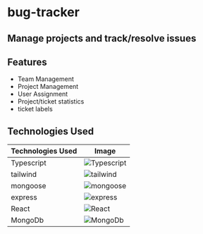 # bug-tracker

## Manage projects and track/resolve issues

## Features

- Team Management
- Project Management
- User Assignment
- Project/ticket statistics
- ticket labels

## Technologies Used
| Technologies Used | Image |
| --- | --- |
| Typescript | ![Typescript](https://upload.wikimedia.org/wikipedia/commons/thumb/f/f5/Typescript.svg/128px-Typescript.svg.png) |
| tailwind | ![tailwind](https://upload.wikimedia.org/wikipedia/commons/thumb/9/95/Tailwind_CSS_logo.svg/400px-Tailwind_CSS_logo.svg.png) |
| mongoose | ![mongoose](https://upload.wikimedia.org/wikipedia/commons/thumb/c/c8/Mongoose_Web_Server.svg/240px-Mongoose_Web_Server.svg.png) |
| express | ![express](https://upload.wikimedia.org/wikipedia/commons/thumb/d/d9/Node.js_logo.svg/120px-Node.js_logo.svg.png) |
| React | ![React](https://upload.wikimedia.org/wikipedia/commons/thumb/a/a7/React-icon.svg/120px-React-icon.svg.png) |
| MongoDb | ![MongoDb](https://upload.wikimedia.org/wikipedia/commons/thumb/f/f9/Antu_mongodb.svg/120px-Antu_mongodb.svg.png) |

  
